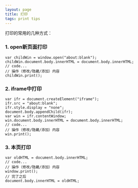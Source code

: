 ```yaml
---
layout: page
title: 打印
tags: print tips
---
```


打印的常用的几种方式：

### 1. open新页面打印

    var childWin = window.open("about:blank");
    childWin.document.body.innerHTML = document.body.innerHTML;
    // code... 
    // 操作（修改/隐藏/添加）内容
    childWin.print();
    
### 2. iframe中打印

    var ifr = document.createElement("iframe");
    ifr.src = "about:blank";
    ifr.style.display = "none";
    document.body.appendChild(ifr);
    var win = ifr.contentWindow;
    win.document.body.innerHTML = document.body.innerHTML;
    // code... 
    // 操作（修改/隐藏/添加）内容
    win.print();
    
### 3. 本页打印

    var oldHTML = document.body.innerHTML;
    // code... 
    // 操作（修改/隐藏/添加）内容
    window.print();
    // 完了之后
    document.body.innerHTML = oldHTML;
    

